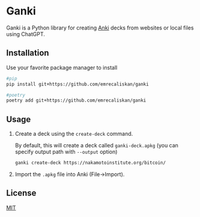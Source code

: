 # Ganki

Ganki is a Python library for creating [Anki](https://apps.ankiweb.net/) decks from websites or local files using ChatGPT.

## Installation

Use your favorite package manager to install

```bash
#pip
pip install git+https://github.com/emrecaliskan/ganki

#poetry
poetry add git+https://github.com/emrecaliskan/ganki

```

## Usage

1. Create a deck using the `create-deck` command. 

    By default, this will create a deck called `ganki-deck.apkg` (you can specify output path with `--output` option)

    ```bash
    ganki create-deck https://nakamotoinstitute.org/bitcoin/
    ```

2. Import the `.apkg` file into Anki (File->Import).


## License
[MIT](https://choosealicense.com/licenses/mit/)
